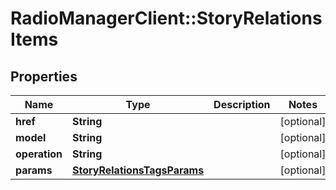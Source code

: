 # RadioManagerClient::StoryRelationsItems

## Properties
Name | Type | Description | Notes
------------ | ------------- | ------------- | -------------
**href** | **String** |  | [optional] 
**model** | **String** |  | [optional] 
**operation** | **String** |  | [optional] 
**params** | [**StoryRelationsTagsParams**](StoryRelationsTagsParams.md) |  | [optional] 


